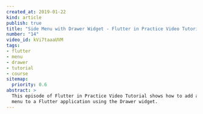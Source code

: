 ```yaml
---
created_at: 2019-01-22
kind: article
publish: true
title: "Side Menu with Drawer Widget - Flutter in Practice Video Tutorial"
number: "14"
video_id: kVi7taaaUVM
tags:
- flutter
- menu
- drawer
- tutorial
- course
sitemap:
  priority: 0.6
abstract: >
  This episode of Flutter in Practice Video Tutorial shows how to add a side
  menu to a Flutter application using the Drawer widget.
---
```





